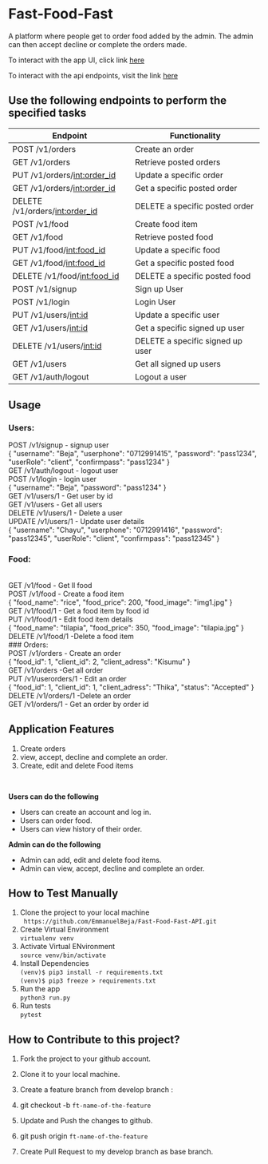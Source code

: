 # Fast-Food-Fast


A platform where people get to order food added by the admin. The admin can then accept decline or complete the orders made.

  To interact with the app UI, click link
  [here](https://emmanuelbeja.github.io/Fast-Food-Fast/)<br>

   To interact with the api endpoints, visit the link [here](https://emmanuelbeja-fast-food-fast.herokuapp.com/)<br>

## Use the following endpoints to perform the specified tasks

  | 	Endpoint                       | Functionality                                  |                  
  | ---------------------------------| -----------------------------------------------|
  | POST /v1/orders                  | Create an order                                |
  | GET /v1/orders                   | Retrieve posted orders                         |
  | PUT /v1/orders/<int:order_id>    | Update a specific order                        |                         
  | GET /v1/orders/<int:order_id>    | Get a specific posted order                    |
  | DELETE /v1/orders/<int:order_id> | DELETE a specific posted order                 |
  | POST /v1/food                    | Create food item                               |
  | GET /v1/food                     | Retrieve posted food                           |
  | PUT /v1/food/<int:food_id>       | Update a specific food                         |                         
  | GET /v1/food/<int:food_id>       | Get a specific posted food                     |
  | DELETE /v1/food/<int:food_id>    | DELETE a specific posted food                  |
  | POST /v1/signup                  | Sign up User                                   |
  | POST /v1/login                   | Login User                                     |
  | PUT /v1/users/<int:id>           | Update a specific user                         |                         
  | GET /v1/users/<int:id>           | Get a specific signed up user                  |
  | DELETE /v1/users/<int:id>        | DELETE a specific signed up user               |
  | GET /v1/users                    | Get all signed up users                        |
  | GET /v1/auth/logout              | Logout a user                                  |


## Usage

### Users:

POST /v1/signup - signup user
<br>
{
	"username": "Beja",
	"userphone": "0712991415",
	"password": "pass1234",
	"userRole": "client",
	"confirmpass": "pass1234"
}
<br>
GET /v1/auth/logout  - logout user
<br>
POST /v1/login  - login user
<br>
{
	"username": "Beja",
	"password": "pass1234"
}
<br>
GET /v1/users/1  - Get user by id
<br>
GET /v1/users  - Get all users
<br>
DELETE /v1/users/1  - Delete a user
<br>
UPDATE /v1/users/1  - Update user details
<br>
{
	"username": "Chayu",
	"userphone": "0712991416",
	"password": "pass12345",
	"userRole": "client",
	"confirmpass": "pass12345"
}
<br>
### Food:
<br>
GET /v1/food  - Get ll food
<br>
POST /v1/food  - Create a food item
<br>
{
	"food_name": "rice",
	"food_price": 200,
	"food_image": "img1.jpg"
}
<br>
GET /v1/food/1  - Get a food item by food id
<br>
PUT /v1/food/1  - Edit food item details
<br>
{
	"food_name": "tilapia",
	"food_price": 350,
	"food_image": "tilapia.jpg"
}
<br>
DELETE /v1/food/1  -Delete a food item
<br>
### Orders:
<br>
POST /v1/orders  - Create an order
<br>
{
	"food_id": 1,
	"client_id": 2,
	"client_adress": "Kisumu"
}
<br>
GET /v1/orders -Get all order
<br>
PUT /v1/userorders/1  - Edit an order
<br>
{
	"food_id": 1,
	"client_id": 1,
	"client_adress": "Thika",
	"status": "Accepted"
}
<br>
DELETE /v1/orders/1  -Delete an order
<br>
GET /v1/orders/1  - Get an order by order id


## Application Features

1. Create orders
2. view, accept, decline and complete an order.
3. Create, edit and delete Food items

<br>

**Users can do the following**

* Users can create an account and log in.
* Users can order food.
* Users can view history of their order.

**Admin can do the following**
* Admin can add, edit and delete food items.
* Admin can view, accept, decline and complete an order.

## How to Test Manually
1. Clone the project to your local machine <br>
		` https://github.com/EmmanuelBeja/Fast-Food-Fast-API.git`
2. Create Virtual Environment <br>
		`virtualenv venv`
3. Activate Virtual ENvironment<br>
		`source venv/bin/activate`
4. Install Dependencies<br>
		`(venv)$ pip3 install -r requirements.txt` <br>
		`(venv)$ pip3 freeze > requirements.txt` <br>
5. Run the app <br>
		`python3 run.py`<br>
6. Run tests <br>
		`pytest`
		<br>
## How to Contribute to this project?

1. Fork the project to your github account.

2. Clone it to your local machine.

3. Create a feature branch from develop branch :

4. git checkout -b `ft-name-of-the-feature`

5. Update and Push the changes to github.

6. git push origin `ft-name-of-the-feature`

7. Create Pull Request to my develop branch as base branch.
